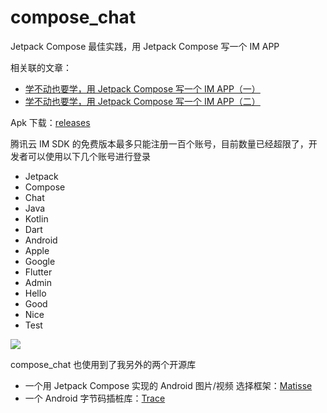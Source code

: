 # compose_chat

Jetpack Compose 最佳实践，用 Jetpack Compose 写一个 IM APP

相关联的文章：

- [学不动也要学，用 Jetpack Compose 写一个 IM APP（一）](https://juejin.cn/post/6991429231821684773)
- [学不动也要学，用 Jetpack Compose 写一个 IM APP（二）](https://juejin.cn/post/7028397244894330917)

Apk 下载：[releases](https://github.com/leavesCZY/compose_chat/releases)

腾讯云 IM SDK 的免费版本最多只能注册一百个账号，目前数量已经超限了，开发者可以使用以下几个账号进行登录

- Jetpack
- Compose
- Chat
- Java
- Kotlin
- Dart
- Android
- Apple
- Google
- Flutter
- Admin
- Hello
- Good
- Nice
- Test

![](https://github.com/leavesCZY/compose_chat/assets/30774063/574e4b26-550f-4888-9aa0-c9cc5121525a)

compose_chat 也使用到了我另外的两个开源库

- 一个用 Jetpack Compose 实现的 Android 图片/视频 选择框架：[Matisse](https://github.com/leavesCZY/Matisse)
- 一个 Android 字节码插桩库：[Trace](https://github.com/leavesCZY/Trace)